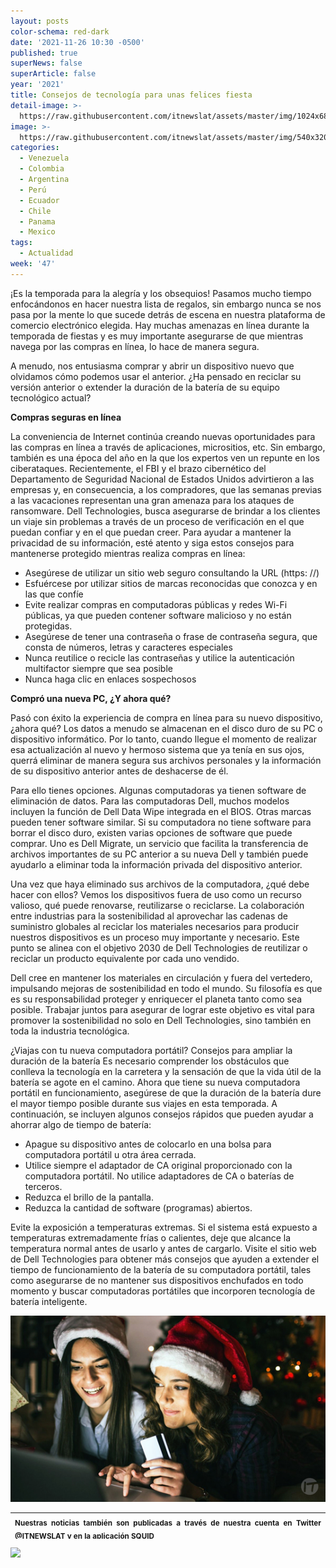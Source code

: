 ```yaml
---
layout: posts
color-schema: red-dark
date: '2021-11-26 10:30 -0500'
published: true
superNews: false
superArticle: false
year: '2021'
title: Consejos de tecnología para unas felices fiesta
detail-image: >-
  https://raw.githubusercontent.com/itnewslat/assets/master/img/1024x680/Compras-Online-Navidad-g.jpg
image: >-
  https://raw.githubusercontent.com/itnewslat/assets/master/img/540x320/Compras-Online-Navidad-p.jpg
categories:
  - Venezuela
  - Colombia
  - Argentina
  - Perú
  - Ecuador
  - Chile
  - Panama
  - Mexico
tags:
  - Actualidad
week: '47'
---
```

¡Es la temporada para la alegría y los obsequios! Pasamos mucho tiempo enfocándonos en hacer nuestra lista de regalos, sin embargo nunca se nos pasa por la mente lo que sucede detrás de escena en nuestra plataforma de comercio electrónico elegida. Hay muchas amenazas en línea durante la temporada de fiestas y es muy importante asegurarse de que mientras navega por las compras en línea, lo hace de manera segura.

A menudo, nos entusiasma comprar y abrir un dispositivo nuevo que olvidamos cómo podemos usar el anterior. ¿Ha pensado en reciclar su versión anterior o extender la duración de la batería de su equipo tecnológico actual? 

**Compras seguras en línea**

La conveniencia de Internet continúa creando nuevas oportunidades para las compras en línea a través de aplicaciones, micrositios, etc. Sin embargo, también es una época del año en la que los expertos ven un repunte en los ciberataques. Recientemente, el FBI y el brazo cibernético del Departamento de Seguridad Nacional de Estados Unidos advirtieron a las empresas y, en consecuencia, a los compradores, que las semanas previas a las vacaciones representan una gran amenaza para los ataques de ransomware. Dell Technologies, busca asegurarse de brindar a los clientes un viaje sin problemas a través de un proceso de verificación en el que puedan confiar y en el que puedan creer. Para ayudar a mantener la privacidad de su información, esté atento y siga estos consejos para mantenerse protegido mientras realiza compras en línea:

- Asegúrese de utilizar un sitio web seguro consultando la URL (https: //)
- Esfuércese por utilizar sitios de marcas reconocidas que conozca y en las que confíe
- Evite realizar compras en computadoras públicas y redes Wi-Fi públicas, ya que pueden contener software malicioso y no están protegidas.
- Asegúrese de tener una contraseña o frase de contraseña segura, que consta de números, letras y caracteres especiales
- Nunca reutilice o recicle las contraseñas y utilice la autenticación multifactor siempre que sea posible
- Nunca haga clic en enlaces sospechosos


**Compró una nueva PC, ¿Y ahora qué?**

Pasó con éxito la experiencia de compra en línea para su nuevo dispositivo, ¿ahora qué? Los datos a menudo se almacenan en el disco duro de su PC o dispositivo informático. Por lo tanto, cuando llegue el momento de realizar esa actualización al nuevo y hermoso sistema que ya tenía en sus ojos, querrá eliminar de manera segura sus archivos personales y la información de su dispositivo anterior antes de deshacerse de él.

Para ello tienes opciones. Algunas computadoras ya tienen software de eliminación de datos. Para las computadoras Dell, muchos modelos incluyen la función de Dell Data Wipe integrada en el BIOS. Otras marcas pueden tener software similar. Si su computadora no tiene software para borrar el disco duro, existen varias opciones de software que puede comprar. Uno es Dell Migrate, un servicio que facilita la transferencia de archivos importantes de su PC anterior a su nueva Dell y también puede ayudarlo a eliminar toda la información privada del dispositivo anterior.

Una vez que haya eliminado sus archivos de la computadora, ¿qué debe hacer con ellos? Vemos los dispositivos fuera de uso como un recurso valioso, qué puede renovarse, reutilizarse o reciclarse. La colaboración entre industrias para la sostenibilidad al aprovechar las cadenas de suministro globales al reciclar los materiales necesarios para producir nuestros dispositivos es un proceso muy importante y necesario. Este punto se alinea con el objetivo 2030 de Dell Technologies de reutilizar o reciclar un producto equivalente por cada uno vendido.

Dell cree en mantener los materiales en circulación y fuera del vertedero, impulsando mejoras de sostenibilidad en todo el mundo. Su filosofía es que es su responsabilidad proteger y enriquecer el planeta tanto como sea posible. Trabajar juntos para asegurar de lograr este objetivo es vital para promover la sostenibilidad no solo en Dell Technologies, sino también en toda la industria tecnológica.

¿Viajas con tu nueva computadora portátil? Consejos para ampliar la duración de la batería
Es necesario comprender los obstáculos que conlleva la tecnología en la carretera y la sensación de que la vida útil de la batería se agote en el camino. Ahora que tiene su nueva computadora portátil en funcionamiento, asegúrese de que la duración de la batería dure el mayor tiempo posible durante sus viajes en esta temporada. A continuación, se incluyen algunos consejos rápidos que pueden ayudar a ahorrar algo de tiempo de batería:

- Apague su dispositivo antes de colocarlo en una bolsa para computadora portátil u otra área cerrada.
- Utilice siempre el adaptador de CA original proporcionado con la computadora portátil. No utilice adaptadores de CA o baterías de terceros.
- Reduzca el brillo de la pantalla.
- Reduzca la cantidad de software (programas) abiertos.

Evite la exposición a temperaturas extremas. Si el sistema está expuesto a temperaturas extremadamente frías o calientes, deje que alcance la temperatura normal antes de usarlo y antes de cargarlo.
Visite el sitio web de Dell Technologies para obtener más consejos que ayuden a extender el tiempo de funcionamiento de la batería de su computadora portátil, tales como asegurarse de no mantener sus dispositivos enchufados en todo momento y buscar computadoras portátiles que incorporen tecnología de batería inteligente.

![](https://raw.githubusercontent.com/itnewslat/assets/master/img/540x320/Compras-Online-Navidad-p.jpg)

<table style="height: 42px;" width="569">
<tbody>
<tr>
<td style="text-align: justify;"><sub><strong>Nuestras noticias también son publicadas a través de nuestra cuenta en Twitter <a href="https://twitter.com/itnewslat?lang=es">@ITNEWSLAT</a> y en la aplicación <a href="https://squidapp.co/en/">SQUID</a></strong></sub></td>
</tr>
</tbody>
</table>

<img src="https://tracker.metricool.com/c3po.jpg?hash=56f88a41e39ab42c063cc51676587a04"/>
